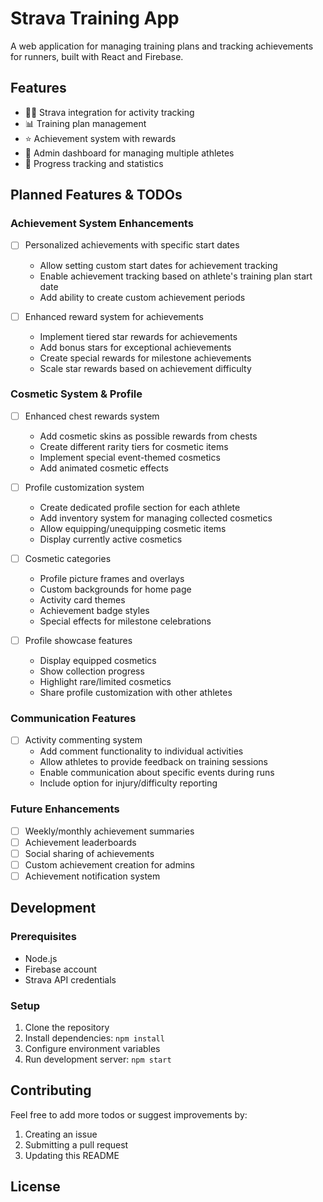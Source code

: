 # Strava Training App

A web application for managing training plans and tracking achievements for runners, built with React and Firebase.

## Features

- 🏃‍♂️ Strava integration for activity tracking
- 📊 Training plan management
- ⭐ Achievement system with rewards
- 👥 Admin dashboard for managing multiple athletes
- 🎯 Progress tracking and statistics

## Planned Features & TODOs

### Achievement System Enhancements

- [ ] Personalized achievements with specific start dates

  - Allow setting custom start dates for achievement tracking
  - Enable achievement tracking based on athlete's training plan start date
  - Add ability to create custom achievement periods

- [ ] Enhanced reward system for achievements
  - Implement tiered star rewards for achievements
  - Add bonus stars for exceptional achievements
  - Create special rewards for milestone achievements
  - Scale star rewards based on achievement difficulty

### Cosmetic System & Profile

- [ ] Enhanced chest rewards system

  - Add cosmetic skins as possible rewards from chests
  - Create different rarity tiers for cosmetic items
  - Implement special event-themed cosmetics
  - Add animated cosmetic effects

- [ ] Profile customization system

  - Create dedicated profile section for each athlete
  - Add inventory system for managing collected cosmetics
  - Allow equipping/unequipping cosmetic items
  - Display currently active cosmetics

- [ ] Cosmetic categories

  - Profile picture frames and overlays
  - Custom backgrounds for home page
  - Activity card themes
  - Achievement badge styles
  - Special effects for milestone celebrations

- [ ] Profile showcase features
  - Display equipped cosmetics
  - Show collection progress
  - Highlight rare/limited cosmetics
  - Share profile customization with other athletes

### Communication Features

- [ ] Activity commenting system
  - Add comment functionality to individual activities
  - Allow athletes to provide feedback on training sessions
  - Enable communication about specific events during runs
  - Include option for injury/difficulty reporting

### Future Enhancements

- [ ] Weekly/monthly achievement summaries
- [ ] Achievement leaderboards
- [ ] Social sharing of achievements
- [ ] Custom achievement creation for admins
- [ ] Achievement notification system

## Development

### Prerequisites

- Node.js
- Firebase account
- Strava API credentials

### Setup

1. Clone the repository
2. Install dependencies: `npm install`
3. Configure environment variables
4. Run development server: `npm start`

## Contributing

Feel free to add more todos or suggest improvements by:

1. Creating an issue
2. Submitting a pull request
3. Updating this README

## License
